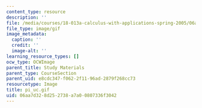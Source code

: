 ```yaml
---
content_type: resource
description: ''
file: /media/courses/18-013a-calculus-with-applications-spring-2005/06aa7d328d252738a7a00807336f3042_pi_uc.gif
file_type: image/gif
image_metadata:
  caption: ''
  credit: ''
  image-alt: ''
learning_resource_types: []
ocw_type: OCWImage
parent_title: Study Materials
parent_type: CourseSection
parent_uid: e8cdc347-f062-2f11-96ad-2879f268cc73
resourcetype: Image
title: pi_uc.gif
uid: 06aa7d32-8d25-2738-a7a0-0807336f3042
---
```

